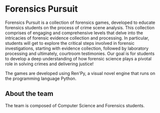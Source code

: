 # Forensics Pursuit

Forensics Pursuit is a collection of forensics games, developed to educate forensics students on the process of crime scene analysis. This collection comprises of engaging and comprehensive levels that delve into the intricacies of forensic evidence collection and processing. In particular, students will get to explore the critical steps involved in forensic investigations, starting with evidence collection, followed by laboratory processing and ultimately, courtroom testimonies. Our goal is for students to develop a deep understanding of how forensic science plays a pivotal role in solving crimes and delivering justice! 

The games are developed using Ren'Py, a visual novel engine that runs on the programming language Python. 

## About the team
The team is composed of Computer Science and Forensics students.
